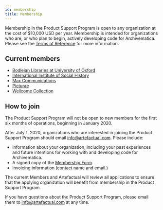 ```yaml
---
id: membership
title: Membership
---
```


Membership in the Product Support Program is open to any organization at the
cost of $10,000 USD per year. Membership is intended for organizations who are,
or who plan to begin, actively developing code for Archivematica. Please see
the [Terms of Reference](terms-of-reference.md) for more information.

## Current members

* [Bodleian Libraries at University of Oxford](https://www.bodleian.ox.ac.uk/)
* [International Institute of Social History](https://iisg.amsterdam)
* [Max Communications](https://maxcommunications.co.uk/)
* [Picturae](https://picturae.com)
* [Wellcome Collection](https://wellcomecollection.org/)

## How to join

The Product Support Program will not be open to new members for the first six
months of operations, beginning in January 2020.

After July 1, 2020, organizations who are interested in joining the Product
Support Program should email info@artefactual.com. Please include:

* Information about your organization, including your past experiences and
future intentions for working with and developing code for Archivematica.
* A signed copy of the [Membership Form](assets/Archivematica-PSP-membership-form-2020.pdf).
* Invoicing information (contact name and email.)

The current Members and Artefactual will review all applications to ensure that
the applying organization will benefit from membership in the Product Support
Program.

If you have questions about the Product Support Program, please email them to
info@artefactual.com at any time.
